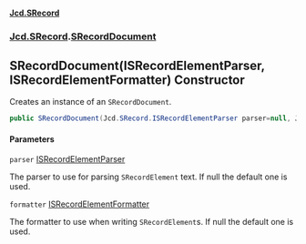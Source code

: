 #### [Jcd.SRecord](index.md 'index')
### [Jcd.SRecord](Jcd.SRecord.md 'Jcd.SRecord').[SRecordDocument](Jcd.SRecord.SRecordDocument.md 'Jcd.SRecord.SRecordDocument')

## SRecordDocument(ISRecordElementParser, ISRecordElementFormatter) Constructor

Creates an instance of an `SRecordDocument`.

```csharp
public SRecordDocument(Jcd.SRecord.ISRecordElementParser parser=null, Jcd.SRecord.ISRecordElementFormatter formatter=null);
```
#### Parameters

<a name='Jcd.SRecord.SRecordDocument.SRecordDocument(Jcd.SRecord.ISRecordElementParser,Jcd.SRecord.ISRecordElementFormatter).parser'></a>

`parser` [ISRecordElementParser](Jcd.SRecord.ISRecordElementParser.md 'Jcd.SRecord.ISRecordElementParser')

The parser to use for parsing `SRecordElement` text. If null the default one is used.

<a name='Jcd.SRecord.SRecordDocument.SRecordDocument(Jcd.SRecord.ISRecordElementParser,Jcd.SRecord.ISRecordElementFormatter).formatter'></a>

`formatter` [ISRecordElementFormatter](Jcd.SRecord.ISRecordElementFormatter.md 'Jcd.SRecord.ISRecordElementFormatter')

The formatter to use when writing `SRecordElement`s. If null the default one is used.